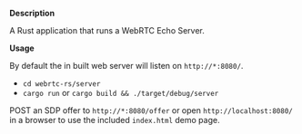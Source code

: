 **Description**

A Rust application that runs a WebRTC Echo Server.

**Usage**

By default the in built web server will listen on `http://*:8080/`.

 - `cd webrtc-rs/server`
 - `cargo run` or `cargo build && ./target/debug/server`

POST an SDP offer to `http://*:8080/offer` or open `http://localhost:8080/` in a browser to use the included `index.html` demo page.
